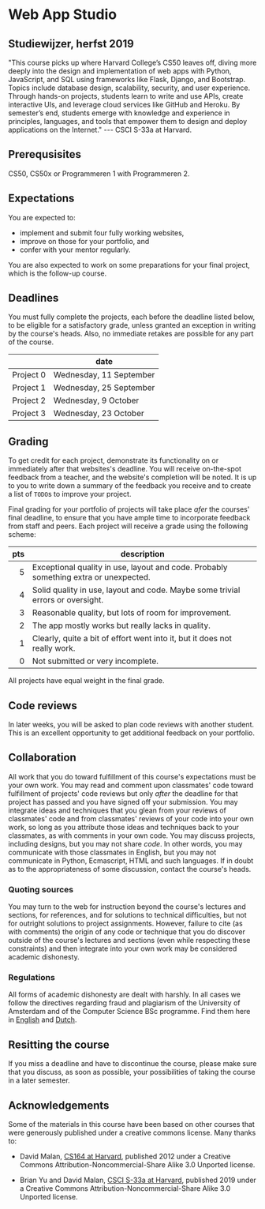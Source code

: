 # Web App Studio

## Studiewijzer, herfst 2019

"This course picks up where Harvard College’s CS50 leaves off, diving more deeply into the design and implementation of web apps with Python, JavaScript, and SQL using frameworks like Flask, Django, and Bootstrap. Topics include database design, scalability, security, and user experience. Through hands-on projects, students learn to write and use APIs, create interactive UIs, and leverage cloud services like GitHub and Heroku. By semester’s end, students emerge with knowledge and experience in principles, languages, and tools that empower them to design and deploy applications on the Internet." --- CSCI S-33a at Harvard.


## Prerequsisites

CS50, CS50x or Programmeren 1 with Programmeren 2.


## Expectations

You are expected to:

- implement and submit four fully working websites,
- improve on those for your portfolio, and
- confer with your mentor regularly.

You are also expected to work on some preparations for your final project, which is the follow-up course.


## Deadlines

You must fully complete the projects, each before the deadline listed below, to be eligible for a satisfactory grade, unless granted an exception in writing by the course's heads. Also, no immediate retakes are possible for any part of the course.

|           | date                    |  
| --------- | ----------------------- |  
| Project 0 | Wednesday, 11 September |  
| Project 1 | Wednesday, 25 September |  
| Project 2 | Wednesday, 9 October    |  
| Project 3 | Wednesday, 23 October   |  


## Grading

To get credit for each project, demonstrate its functionality on or immediately after that websites's deadline. You will receive on-the-spot feedback from a teacher, and the website's completion will be noted. It is up to you to write down a summary of the feedback you receive and to create a list of `TODO`s to improve your project.

Final grading for your portfolio of projects will take place *afer* the courses' final deadline, to ensure that you have ample time to incorporate feedback from staff and peers. Each project will receive a grade using the following scheme:

| pts | description                                                                          |  
| --: | ------------------------------------------------------------------------------------ |  
|   5 | Exceptional quality in use, layout and code. Probably something extra or unexpected. |  
|   4 | Solid quality in use, layout and code. Maybe some trivial errors or oversight.       |  
|   3 | Reasonable quality, but lots of room for improvement.                                |  
|   2 | The app mostly works but really lacks in quality.                                    |  
|   1 | Clearly, quite a bit of effort went into it, but it does not really work.            |  
|   0 | Not submitted or very incomplete.                                                    |  

All projects have equal weight in the final grade.


## Code reviews

In later weeks, you will be asked to plan code reviews with another student. This is an excellent opportunity to get additional feedback on your portfolio.


## Collaboration

All work that you do toward fulfillment of this course's expectations must be
your own work. You may read and comment upon classmates' code toward
fulfillment of projects' code reviews but only *after* the deadline for that project has passed and you have signed off your submission. You may integrate ideas and
techniques that you glean from your reviews of classmates' code and from
classmates' reviews of your code into your own work, so long as you attribute
those ideas and techniques back to your classmates, as with comments in your
own code. You may discuss projects, including designs, but you may not share
*code*. In other words, you may communicate with those classmates in English,
but you may not communicate in Python, Ecmascript, HTML and such languages.
If in doubt as to the appropriateness of some discussion, contact the course's
heads.


### Quoting sources 

You may turn to the web for instruction beyond the course's lectures and
sections, for references, and for solutions to technical difficulties, but not
for outright solutions to project assignments. However,
failure to cite (as with comments) the origin of any code or technique that you
do discover outside of the course's lectures and sections (even while
respecting these constraints) and then integrate into your own work may be
considered academic dishonesty.


### Regulations

All forms of academic dishonesty are dealt with harshly. In all cases we follow the directives
regarding fraud and plagiarism of the University of Amsterdam and of the Computer Science BSc
programme. Find them here in [English] and [Dutch].

[Dutch]: http://student.uva.nl/az/a-z-lijst/a-z-lijst/content/folder/fraude-plagiaat-en-bronvermelding/plagiaat-en-fraude.html
[English]: http://student.uva.nl/en/az/a-z/a-z/content/folder/plagiarism-and-fraud/plagiarism-and-fraud.html


## Resitting the course

If you miss a deadline and have to discontinue the course, please make sure that you discuss, as soon as possible, your possibilities of taking the course in a later semester.


## Acknowledgements

Some of the materials in this course have been based on other courses that were generously published under a creative commons license. Many thanks to:

- David Malan, [CS164 at Harvard](http://cs164.tv/2012/spring/), published 2012 under a Creative Commons Attribution-Noncommercial-Share Alike 3.0 Unported license.

- Brian Yu and David Malan, [CSCI S-33a at Harvard](https://cs50.harvard.edu/extension/web/2019/spring/syllabus/), published 2019 under a Creative Commons Attribution-Noncommercial-Share Alike 3.0 Unported license.
